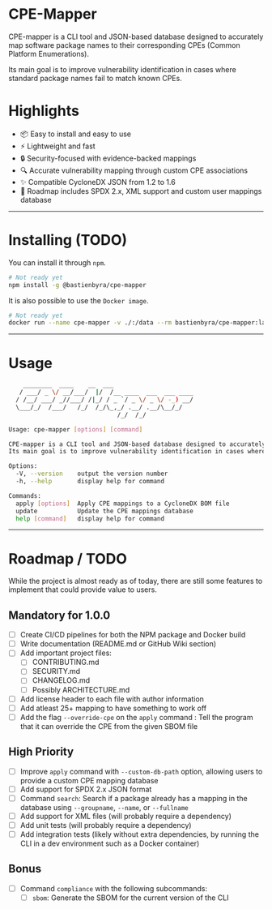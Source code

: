# CPE-Mapper
CPE-mapper is a CLI tool and JSON-based database designed to accurately map software package names to their corresponding CPEs (Common Platform Enumerations). 

Its main goal is to improve vulnerability identification in cases where standard package names fail to match known CPEs.

# Highlights
- 📦 Easy to install and easy to use
- ⚡ Lightweight and fast
- 🔒 Security-focused with evidence-backed mappings
- 🔍 Accurate vulnerability mapping through custom CPE associations
- ✨ Compatible CycloneDX JSON from 1.2 to 1.6
- 🧩 Roadmap includes SPDX 2.x, XML support and custom user mappings database

---

# Installing (TODO)
You can install it through `npm`.
```bash
# Not ready yet
npm install -g @bastienbyra/cpe-mapper
```

It is also possible to use the `Docker image`.
```bash
# Not ready yet
docker run --name cpe-mapper -v ./:/data --rm bastienbyra/cpe-mapper:latest apply -i bom.json -o mapped_bom.json
```

---

# Usage
```bash
    ________  ____    __  ___                      
   / ___/ _ \/ __/___/  |/  /__ ____  ___  ___ ____
  / /__/ ___/ _//___/ /|_/ / _ `/ _ \/ _ \/ -_) __/
  \___/_/  /___/   /_/  /_/\_,_/ .__/ .__/\__/_/   
                              /_/  /_/             

Usage: cpe-mapper [options] [command]

CPE-mapper is a CLI tool and JSON-based database designed to accurately map software package names to their corresponding CPEs (Common Platform Enumerations).
Its main goal is to improve vulnerability identification in cases where standard package names fail to match known CPEs.

Options:
  -V, --version    output the version number
  -h, --help       display help for command

Commands:
  apply [options]  Apply CPE mappings to a CycloneDX BOM file
  update           Update the CPE mappings database
  help [command]   display help for command
```

---

# Roadmap / TODO
While the project is almost ready as of today, there are still some features to implement that could provide value to users.

## Mandatory for 1.0.0
- [ ] Create CI/CD pipelines for both the NPM package and Docker build
- [ ] Write documentation (README.md or GitHub Wiki section)
- [ ] Add important project files:
  - [ ] CONTRIBUTING.md
  - [ ] SECURITY.md
  - [ ] CHANGELOG.md
  - [ ] Possibly ARCHITECTURE.md
- [ ] Add license header to each file with author information
- [ ] Add atleast 25+ mapping to have something to work off
- [ ] Add the flag `--override-cpe` on the `apply` command : Tell the program that it can override the CPE from the given SBOM file

## High Priority
- [ ] Improve `apply` command with `--custom-db-path` option, allowing users to provide a custom CPE mapping database
- [ ] Add support for SPDX 2.x JSON format
- [ ] Command `search`: Search if a package already has a mapping in the database using `--groupname`, `--name`, or `--fullname`
- [ ] Add support for XML files (will probably require a dependency)
- [ ] Add unit tests (will probably require a dependency)
- [ ] Add integration tests (likely without extra dependencies, by running the CLI in a dev environment such as a Docker container)

## Bonus
- [ ] Command `compliance` with the following subcommands:
  - [ ] `sbom`: Generate the SBOM for the current version of the CLI